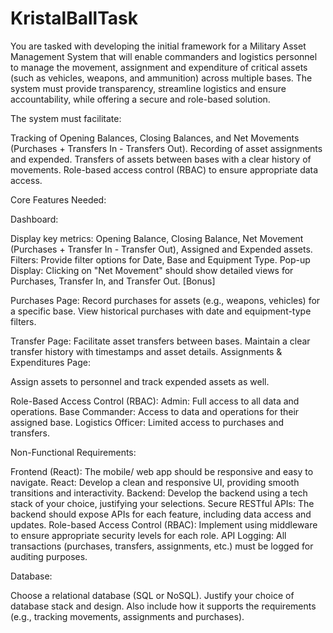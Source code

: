 # KristalBallTask
You are tasked with developing the initial framework for a Military Asset Management System that will enable commanders and logistics personnel to manage the movement, assignment and expenditure of critical assets (such as vehicles, weapons, and ammunition) across multiple bases. The system must provide transparency, streamline logistics and ensure accountability, while offering a secure and role-based solution.

The system must facilitate:


Tracking of Opening Balances, Closing Balances, and Net Movements (Purchases + Transfers In - Transfers Out).
Recording of asset assignments and expended.
Transfers of assets between bases with a clear history of movements.
Role-based access control (RBAC) to ensure appropriate data access.




Core Features Needed:


Dashboard:

Display key metrics: Opening Balance, Closing Balance, Net Movement (Purchases + Transfer In - Transfer Out), Assigned and Expended assets.
Filters: Provide filter options for Date, Base and Equipment Type.
Pop-up Display: Clicking on "Net Movement" should show detailed views for Purchases, Transfer In, and Transfer Out. [Bonus]

Purchases Page:
Record purchases for assets (e.g., weapons, vehicles) for a specific base.
View historical purchases with date and equipment-type filters.

Transfer Page:
Facilitate asset transfers between bases.
Maintain a clear transfer history with timestamps and asset details.
Assignments & Expenditures Page:

Assign assets to personnel and track expended assets as well.

Role-Based Access Control (RBAC):
Admin: Full access to all data and operations.
Base Commander: Access to data and operations for their assigned base.
Logistics Officer: Limited access to purchases and transfers.


Non-Functional Requirements:

Frontend (React):
The mobile/ web app should be responsive and easy to navigate.
React: Develop a clean and responsive UI, providing smooth transitions and interactivity.
Backend:
Develop the backend using a tech stack of your choice, justifying your selections.
Secure RESTful APIs: The backend should expose APIs for each feature, including data access and updates.
Role-based Access Control (RBAC): Implement using middleware to ensure appropriate security levels for each role.
API Logging: All transactions (purchases, transfers, assignments, etc.) must be logged for auditing purposes.

Database: 

Choose a relational database (SQL or NoSQL). Justify your choice of database stack and design. Also include how it supports the requirements (e.g., tracking movements, assignments and purchases).
